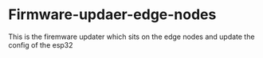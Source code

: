 # Firmware-updaer-edge-nodes
This is the firemware updater which sits on the edge nodes and update the config of the esp32
